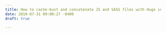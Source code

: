```yaml
---
title: How to cache-bust and concatenate JS and SASS files with Hugo in 2018
date: 2018-07-31 09:00:27 -0400
draft: true

---
```

